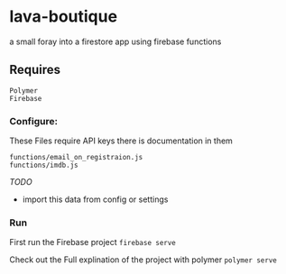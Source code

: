 # lava-boutique

a small foray into a firestore app using firebase functions


## Requires

```
Polymer
Firebase
```

### Configure:

These Files require API keys there is documentation in them

```
functions/email_on_registraion.js
functions/imdb.js
```
*TODO*
* import this data from config or settings

### Run
First run the Firebase project
`firebase serve`


Check out the Full explination of the project with polymer
`polymer serve`
